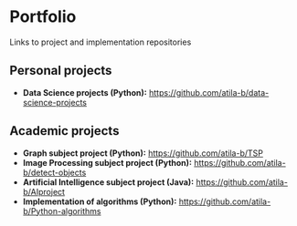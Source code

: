 # Portfolio
Links to project and implementation repositories

## Personal projects
- **Data Science projects (Python):** https://github.com/atila-b/data-science-projects
## Academic projects
- **Graph subject project (Python):** https://github.com/atila-b/TSP
- **Image Processing subject project (Python):** https://github.com/atila-b/detect-objects
- **Artificial Intelligence subject project (Java):** https://github.com/atila-b/AIproject
- **Implementation of algorithms (Python):** https://github.com/atila-b/Python-algorithms
